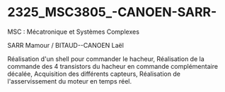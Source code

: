 # 2325_MSC3805_-CANOEN-SARR-
MSC : Mécatronique et Systèmes Complexes

SARR Mamour / BITAUD--CANOEN Laël

Réalisation d'un shell pour commander le hacheur,
Réalisation de la commande des 4 transistors du hacheur en commande complémentaire décalée,
Acquisition des différents capteurs,
Réalisation de l'asservissement du moteur en temps réel.
